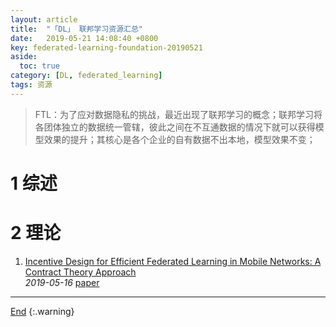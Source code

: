 ```yaml
---
layout: article
title:  "「DL」 联邦学习资源汇总"
date:   2019-05-21 14:08:40 +0800
key: federated-learning-foundation-20190521
aside:
  toc: true
category: [DL, federated_learning]
tags: 资源
---
```

>FTL：为了应对数据隐私的挑战，最近出现了联邦学习的概念；联邦学习将各团体独立的数据统一管辖，彼此之间在不互通数据的情况下就可以获得模型效果的提升；其核心是各个企业的自有数据不出本地，模型效果不变；   

<!--more-->


# 1 综述

# 2 理论
1. [Incentive Design for Efficient Federated Learning in Mobile Networks: A Contract Theory Approach](https://arxiv.org/abs/1905.07479)   
*2019-05-16* [paper](https://arxiv.org/abs/1905.07479)   

-------------------  
[End](#1-综述)
{:.warning}  
